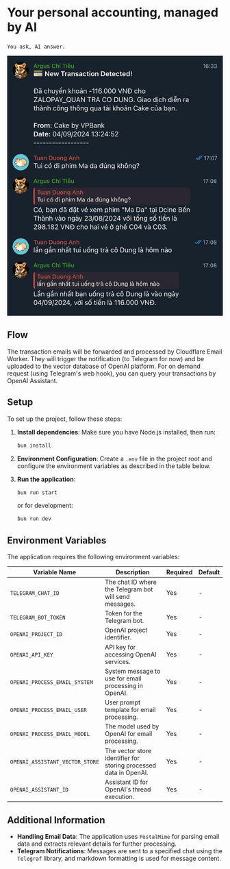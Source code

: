 # Your personal accounting, managed by AI

`You ask, AI answer.`

![You ask, AI answer](docs/argus-chi-tieu.jpg)

## Flow

The transaction emails will be forwarded and processed by Cloudflare Email Worker. They will trigger the notification (to Telegram for now) and be uploaded to the vector database of OpenAI platform. For on demand request (using Telegram's web hook), you can query your transactions by OpenAI Assistant.

## Setup

To set up the project, follow these steps:

1. **Install dependencies**:
   Make sure you have Node.js installed, then run:
   ```bash
   bun install
   ```

2. **Environment Configuration**:
   Create a `.env` file in the project root and configure the environment variables as described in the table below.

3. **Run the application**:
   ```bash
   bun run start
   ```
   or for development:
   ```bash
   bun run dev
   ```

## Environment Variables

The application requires the following environment variables:

| Variable Name                    | Description                                                              | Required | Default |
|----------------------------------|--------------------------------------------------------------------------|----------|---------|
| `TELEGRAM_CHAT_ID`               | The chat ID where the Telegram bot will send messages.                   | Yes      | -       |
| `TELEGRAM_BOT_TOKEN`             | Token for the Telegram bot.                                              | Yes      | -       |
| `OPENAI_PROJECT_ID`              | OpenAI project identifier.                                               | Yes      | -       |
| `OPENAI_API_KEY`                 | API key for accessing OpenAI services.                                   | Yes      | -       |
| `OPENAI_PROCESS_EMAIL_SYSTEM`    | System message to use for email processing in OpenAI.                    | Yes      | -       |
| `OPENAI_PROCESS_EMAIL_USER`      | User prompt template for email processing.                               | Yes      | -       |
| `OPENAI_PROCESS_EMAIL_MODEL`     | The model used by OpenAI for email processing.                           | Yes      | -       |
| `OPENAI_ASSISTANT_VECTOR_STORE`  | The vector store identifier for storing processed data in OpenAI.        | Yes      | -       |
| `OPENAI_ASSISTANT_ID`            | Assistant ID for OpenAI's thread execution.                              | Yes      | -       |

## Additional Information

- **Handling Email Data**: The application uses `PostalMime` for parsing email data and extracts relevant details for further processing.
- **Telegram Notifications**: Messages are sent to a specified chat using the `Telegraf` library, and markdown formatting is used for message content.
```